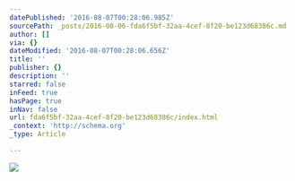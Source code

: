```yaml
---
datePublished: '2016-08-07T00:28:06.985Z'
sourcePath: _posts/2016-08-06-fda6f5bf-32aa-4cef-8f20-be123d68386c.md
author: []
via: {}
dateModified: '2016-08-07T00:28:06.656Z'
title: ''
publisher: {}
description: ''
starred: false
inFeed: true
hasPage: true
inNav: false
url: fda6f5bf-32aa-4cef-8f20-be123d68386c/index.html
_context: 'http://schema.org'
_type: Article

---
```

![](https://the-grid-user-content.s3-us-west-2.amazonaws.com/45d7caf6-bddb-4ca6-b319-f06806ac05a1.jpg)